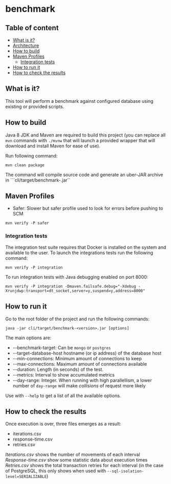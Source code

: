 # benchmark

## Table of content

* [What is it?](#what-is-it)
* [Architecture](#architecture)
* [How to build](#how-to-build)
* [Maven Profiles](#maven-profiles)
    * [Integration tests](#integration-tests)
* [How to run it](#how-to-run-it)
* [How to check the results](#how-to-check-the-results)

## What is it?

This tool will perform a benchmark against configured database using existing or provided scripts.

## How to build

Java 8 JDK and Maven are required to build this project (you can replace all `mvn` commands with `./mvnw` that will launch a provided wrapper that will download and install Maven for ease of use).

Run following command:

```
mvn clean package
```

The command will compile source code and generate an uber-JAR archive in ```cli/target/benchmark-<version>.jar``

## Maven Profiles

- Safer: Slower but safer profile used to look for errors before pushing to SCM 

```
mvn verify -P safer
```

### Integration tests

The integration test suite requires that Docker is installed on the system and available to the user. 
To launch the integrations tests run the following command:

```
mvn verify -P integration
```

To run integration tests with Java debugging enabled on port 8000:

```
mvn verify -P integration -Dmaven.failsafe.debug="-Xdebug -Xrunjdwp:transport=dt_socket,server=y,suspend=y,address=8000"
```

## How to run it

Go to the root folder of the project and run the following commands:

```
java -jar cli/target/benchmark-<version>.jar [options]
```
The main options are:  
- --benchmark-target: Can be `mongo` or `postgres`
- --target-database-host hostname (or ip address) of the database host
- --min-connections: Minimum amount of connections to keep 
- --max-connections: Maximum amount of connections available
- --duration: Length (in seconds) of the test.
- --metrics: Interval to show accumulated metrics
- --day-range: Integer. When running with high parallellism, a lower number of `day-range` will make _collisions_ of request more likely

Use with `--help` to get a list of all the available options.

## How to check the results
Once execution is over, three files emerges as a result:
- iterations.csv
- response-time.csv
- retries.csv

_Iterations.csv_ shows the number of movements of each interval  
_Response-time.csv_ show some statistic data about execution times  
_Retries.csv_ shows the total transaction retries for each interval (in the case of PostgreSQL, this only shows when used with `--sql-isolation-level=SERIALIZABLE`)
